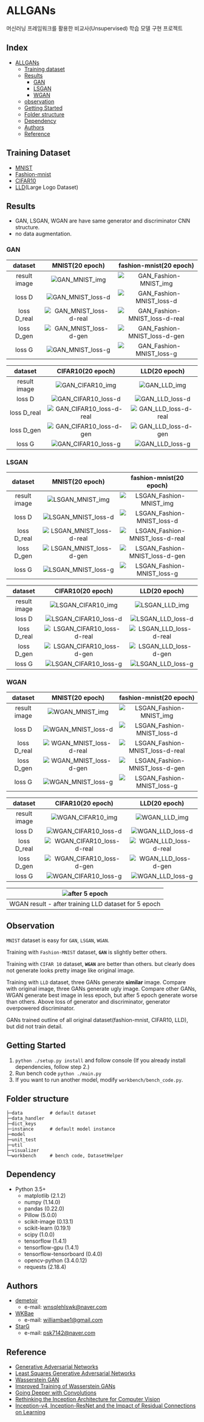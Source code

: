 # ALLGANs

머신러닝 프레임워크를 활용한 비교사(Unsupervised) 학습 모델 구현 프로젝트

## Index

- [ALLGANs](#allgans)
  - [Training dataset](#training-dataset)
  - [Results](#results)
    - [GAN](#gan)
    - [LSGAN](#lsgan)
    - [WGAN](#wgan)
  - [observation](#observation)
  - [Getting Started](#getting-started)
  - [Folder structure](#folder-structure)
  - [Dependency](#dependency)
  - [Authors](#authors)
  - [Reference](#reference)

## Training Dataset

- [MNIST](http://yann.lecun.com/exdb/mnist/)
- [Fashion-mnist](https://github.com/zalandoresearch/fashion-mnist)
- [CIFAR10](https://www.cs.toronto.edu/~kriz/cifar.html)
- [LLD](https://data.vision.ee.ethz.ch/cvl/lld/)(Large Logo Dataset)

## Results

- GAN, LSGAN, WGAN are have same generator and discriminator CNN structure.
- no data augmentation.

### GAN

|   dataset    |             MNIST(20 epoch)              |         fashion-mnist(20 epoch)          |
| :----------: | :--------------------------------------: | :--------------------------------------: |
| result image |    ![GAN_MNIST_img](./result_images/GAN-MNIST.png)    | ![GAN_Fashion-MNIST_img](./result_images/GAN-fashion_mnist.png) |
|    loss D    | ![GAN_MNIST_loss-d](./result_images/GAN-MNIST-loss_D.png ) | ![GAN_Fashion-MNIST_loss-d](./result_images/GAN-fashion-mnist-loss_D.png) |
| loss D_real  | ![GAN_MNIST_loss-d-real](./result_images/GAN-MNIST-loss_D_real.png ) | ![GAN_Fashion-MNIST_loss-d-real](./result_images/GAN-fashion-mnist-loss_D_real.png) |
|  loss D_gen  | ![GAN_MNIST_loss-d-gen](./result_images/GAN-MNIST-loss_D_gen.png ) | ![GAN_Fashion-MNIST_loss-d-gen](./result_images/GAN-fashion-mnist-loss_D_gen.png) |
|    loss G    | ![GAN_MNIST_loss-g](./result_images/GAN-MNIST-loss_G.png ) | ![GAN_Fashion-MNIST_loss-g](./result_images/GAN-fashion-mnist-loss_G.png) |

|   dataset    |            CIFAR10(20 epoch)             |              LLD(20 epoch)               |
| :----------: | :--------------------------------------: | :--------------------------------------: |
| result image |   ![GAN_CIFAR10_img](./result_images/GAN-CIFAR10.png)   |     ![GAN_LLD_img](./result_images/GAN-LLD.png)     |
|    loss D    | ![GAN_CIFAR10_loss-d](./result_images/GAN-CIFAR10-loss_D.png) | ![GAN_LLD_loss-d](./result_images/GAN-LLD-loss_D.png)  |
| loss D_real  | ![GAN_CIFAR10_loss-d-real](./result_images/GAN-CIFAR10-loss_D_real.png) | ![GAN_LLD_loss-d-real](./result_images/GAN-LLD-loss_D_real.png) |
|  loss D_gen  | ![GAN_CIFAR10_loss-d-gen](./result_images/GAN-CIFAR10-loss_D_gen.png ) | ![GAN_LLD_loss-d-gen](./result_images/GAN-LLD-loss_D_gen.png) |
|    loss G    | ![GAN_CIFAR10_loss-g](./result_images/GAN-CIFAR10-loss_G.png ) | ![GAN_LLD_loss-g](./result_images/GAN-LLD-loss_G.png)  |

### LSGAN

|   dataset    |             MNIST(20 epoch)              |                  fashion-mnist(20 epoch) |
| :----------: | :--------------------------------------: | :--------------------------------------: |
| result image |   ![LSGAN_MNIST_img](./result_images/LSGAN-MNIST.png)   | ![LSGAN_Fashion-MNIST_img](./result_images/LSGAN-fashion_mnist.png) |
|    loss D    | ![LSGAN_MNIST_loss-d](./result_images/LSGAN-MNIST-loss_D.png ) | ![LSGAN_Fashion-MNIST_loss-d](./result_images/LSGAN-fashion-mnist-loss_D.png) |
| loss D_real  | ![LSGAN_MNIST_loss-d-real](./result_images/LSGAN-MNIST-loss_D_real.png ) | ![LSGAN_Fashion-MNIST_loss-d-real](./result_images/LSGAN-fashion-mnist-loss_D_real.png) |
|  loss D_gen  | ![LSGAN_MNIST_loss-d-gen](./result_images/LSGAN-MNIST-loss_D_gen.png ) | ![LSGAN_Fashion-MNIST_loss-d-gen](./result_images/LSGAN-fashion-mnist-loss_D_gen.png) |
|    loss G    | ![LSGAN_MNIST_loss-g](./result_images/LSGAN-MNIST-loss_G.png ) | ![LSGAN_Fashion-MNIST_loss-g](./result_images/LSGAN-fashion-mnist-loss_G.png) |

|   dataset    |            CIFAR10(20 epoch)             |                            LLD(20 epoch) |
| :----------: | :--------------------------------------: | :--------------------------------------: |
| result image |  ![LSGAN_CIFAR10_img](./result_images/LSGAN-CIFAR10.png)  |       ![LSGAN_LLD_img](./result_images/LSGAN-LLD.png) |
|    loss D    | ![LSGAN_CIFAR10_loss-d](./result_images/LSGAN-CIFAR10-loss_D.png) | ![LSGAN_LLD_loss-d](./result_images/LSGAN-LLD-loss_D.png) |
| loss D_real  | ![LSGAN_CIFAR10_loss-d-real](./result_images/LSGAN-CIFAR10-loss_D_real.png) | ![LSGAN_LLD_loss-d-real](./result_images/LSGAN-LLD-loss_D_real.png) |
|  loss D_gen  | ![LSGAN_CIFAR10_loss-d-gen](./result_images/LSGAN-CIFAR10-loss_D_gen.png ) | ![LSGAN_LLD_loss-d-gen](./result_images/LSGAN-LLD-loss_D_gen.png) |
|    loss G    | ![LSGAN_CIFAR10_loss-g](./result_images/LSGAN-CIFAR10-loss_G.png ) | ![LSGAN_LLD_loss-g](./result_images/LSGAN-LLD-loss_G.png) |

### WGAN

|   dataset    |             MNIST(20 epoch)              |                  fashion-mnist(20 epoch) |
| :----------: | :--------------------------------------: | :--------------------------------------: |
| result image |   ![WGAN_MNIST_img](./result_images/WGAN-MNIST.png)    | ![LSGAN_Fashion-MNIST_img](./result_images/WGAN-fashion_mnist.png) |
|    loss D    | ![WGAN_MNIST_loss-d](./result_images/WGAN-MNIST-loss_D.png ) | ![LSGAN_Fashion-MNIST_loss-d](./result_images/WGAN-fashion-mnist-loss_D.png) |
| loss D_real  | ![WGAN_MNIST_loss-d-real](./result_images/WGAN-MNIST-loss_D_real.png ) | ![LSGAN_Fashion-MNIST_loss-d-real](./result_images/WGAN-fashion-mnist-loss_D_real.png) |
|  loss D_gen  | ![WGAN_MNIST_loss-d-gen](./result_images/WGAN-MNIST-loss_D_gen.png ) | ![LSGAN_Fashion-MNIST_loss-d-gen](./result_images/WGAN-fashion-mnist-loss_D_gen.png) |
|    loss G    | ![WGAN_MNIST_loss-g](./result_images/WGAN-MNIST-loss_G.png ) | ![LSGAN_Fashion-MNIST_loss-g](./result_images/WGAN-fashion-mnist-loss_G.png) |

| dataset      | CIFAR10(20 epoch) | LLD(20 epoch)|
| :----------: | :--------------------------------------: | :--------------------------------------: |
| result image | ![WGAN_CIFAR10_img](./result_images/WGAN-CIFAR10.png)       |![WGAN_LLD_img](./result_images/WGAN-LLD.png)    |
| loss D       | ![WGAN_CIFAR10_loss-d](./result_images/WGAN-CIFAR10-loss_D.png) | ![WGAN_LLD_loss-d](./result_images/WGAN-LLD-loss_D.png) |
| loss D_real  | ![WGAN_CIFAR10_loss-d-real](./result_images/WGAN-CIFAR10-loss_D_real.png) | ![WGAN_LLD_loss-d-real](./result_images/WGAN-LLD-loss_D_real.png) |
| loss D_gen   | ![WGAN_CIFAR10_loss-d-gen](./result_images/WGAN-CIFAR10-loss_D_gen.png ) | ![WGAN_LLD_loss-d-gen](./result_images/WGAN-LLD-loss_D_gen.png) |
| loss G       | ![WGAN_CIFAR10_loss-g](./result_images/WGAN-CIFAR10-loss_G.png ) | ![WGAN_LLD_loss-g](./result_images/WGAN-LLD-loss_G.png) |

| ![after 5 epoch](./result_images/WGAN-LLD_35000iter.png ) |
| :----------: |
| WGAN result - after training LLD dataset for 5 epoch|

## Observation

`MNIST` dataset is easy for `GAN`, `LSGAN`, `WGAN`.

Training with `Fashion-MNIST` dataset, **`GAN`** is slightly better others.

Training with `CIFAR 10` dataset, **`WGAN`** are better than others. but clearly does not generate looks pretty image like original image.

Training with `LLD` dataset, three GANs generate **similar** image.
Compare with original image, three GANs generate ugly image.
Compare other GANs, WGAN generate best image in less epoch, but after 5 epoch generate worse than others.
Above loss of generator and discriminator, generator overpowered discriminator.

GANs trained outline of all original dataset(fashion-mnist, CIFAR10, LLD), but did not train detail.

## Getting Started

1. `python ./setup.py install` and follow console (If you already install dependencies, follow step 2.)
2. Run bench code `python ./main.py`
3. If you want to run another model, modify `workbench/bench_code.py`.

## Folder structure

```terminal
├─data          # default dataset
├─data_handler
├─dict_keys
├─instance      # default model instance
├─model
├─unit_test
├─util
├─visualizer
└─workbench     # bench code, DatasetHelper
```

## Dependency

- Python 3.5+
  - matplotlib (2.1.2)
  - numpy (1.14.0)
  - pandas (0.22.0)
  - Pillow (5.0.0)
  - scikit-image (0.13.1)
  - scikit-learn (0.19.1)
  - scipy (1.0.0)
  - tensorflow (1.4.1)
  - tensorflow-gpu (1.4.1)
  - tensorflow-tensorboard (0.4.0)
  - opencv-python (3.4.0.12)
  - requests (2.18.4)

## Authors

- [demetoir](https://github.com/demetoir)
  - e-mail: wnsqlehlswk@naver.com
- [WKBae](https://github.com/WKBae)
  - e-mail: williambae1@gmail.com
- [StarG](https://github.com/psk7142)
  - e-mail: psk7142@naver.com

## Reference

- [Generative Adversarial Networks](https://arxiv.org/abs/1406.2661)
- [Least Squares Generative Adversarial Networks](https://arxiv.org/abs/1611.04076)
- [Wasserstein GAN](https://arxiv.org/abs/1701.07875)
- [Improved Training of Wasserstein GANs](https://arxiv.org/abs/1704.00028)
- [Going Deeper with Convolutions](https://arxiv.org/abs/1409.4842)
- [Rethinking the Inception Architecture for Computer Vision](https://arxiv.org/abs/1512.00567)
- [Inception-v4, Inception-ResNet and the Impact of Residual Connections on Learning](https://arxiv.org/abs/1602.07261)
